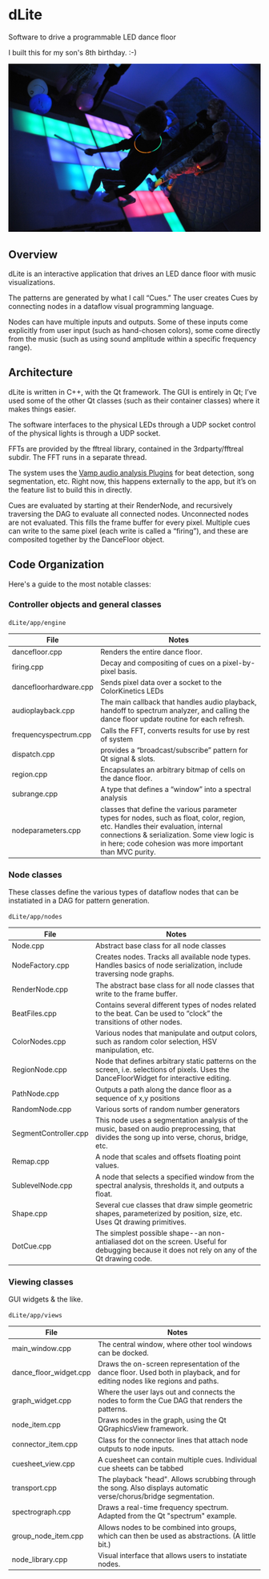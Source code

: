# dLite
Software to drive a programmable LED dance floor

I built this for my son's 8th birthday. :-)

![alt text](https://github.com/AlexSeiden/dLite/blob/master/app/images/Lewy_dLite.jpg "Lewy's Party!")


## Overview
dLite is an interactive application that drives an LED dance floor with music
visualizations. 

The patterns are generated by what I call “Cues.” The user creates Cues by
connecting nodes in a dataflow visual programming language.

Nodes can have multiple inputs and outputs. Some of these inputs come
explicitly from user input (such as hand-chosen colors), some come directly
from the music (such as using sound amplitude within a specific frequency
range). 


## Architecture

dLite is written in C++, with the Qt framework. The GUI is entirely in Qt; 
I’ve used some of the other Qt classes (such as their container classes) where
it makes things easier.

The software interfaces to the physical LEDs through a UDP socket 
control of the physical lights is through a UDP socket.

FFTs are provided by the fftreal library, contained in the 3rdparty/fftreal
subdir. The FFT runs in a separate thread.


The system uses the 
[Vamp audio analysis Plugins](https://code.soundsoftware.ac.uk/projects/qm-vamp-plugins/)
for beat detection, song segmentation, etc. 
Right now, this happens externally to the app, but it’s on
the feature list to build this in directly.

Cues are evaluated by starting at their RenderNode, and recursively traversing
the DAG to evaluate all connected nodes. Unconnected nodes are not evaluated.
This fills the frame buffer for every pixel. Multiple cues can write to the
same pixel (each write is called a “firing”), and these are composited together
by the DanceFloor object.

## Code Organization

Here's a guide to the most notable classes:

### Controller objects and general classes

`dLite/app/engine`

|File                     | Notes    
| ----------------------- | ---------
| dancefloor.cpp          | Renders the entire dance floor. 
| firing.cpp              | Decay and compositing of cues on a pixel-by-pixel basis.
| dancefloorhardware.cpp  | Sends pixel data over a socket to the ColorKinetics LEDs
| audioplayback.cpp       | The main callback that handles audio playback, handoff to spectrum analyzer, and calling the dance floor update routine for each refresh. 
| frequencyspectrum.cpp   | Calls the FFT, converts results for use by rest of system
| dispatch.cpp            | provides a “broadcast/subscribe” pattern for Qt signal & slots.
| region.cpp              | Encapsulates an arbitrary bitmap of cells on the dance floor.
| subrange.cpp            | A type that defines a “window” into a spectral analysis
| nodeparameters.cpp      | classes that define the various parameter types for nodes, such as float, color, region, etc. Handles their evaluation, internal connections & serialization.  Some view logic is in here; code cohesion was more important than MVC purity.

### Node classes

These classes define the various types of dataflow nodes that can be instatiated in a DAG for pattern generation.

`dLite/app/nodes`

| File                    | Notes    
| ----------------------- | ---------
| Node.cpp                | Abstract base class for all node classes
| NodeFactory.cpp         | Creates nodes. Tracks all available node types. Handles basics of node serialization, include traversing node graphs.
| RenderNode.cpp          | The abstract base class for all node classes that write to the frame buffer.
| BeatFiles.cpp           | Contains several different types of nodes related to the beat. Can be used to “clock” the transitions of other nodes.
| ColorNodes.cpp          | Various nodes that manipulate and output colors, such as random color selection, HSV manipulation, etc.
| RegionNode.cpp          | Node that defines arbitrary static patterns on the screen, i.e. selections of pixels.  Uses the DanceFloorWidget for interactive editing.
| PathNode.cpp            | Outputs a path along the dance floor as a sequence of x,y positions
| RandomNode.cpp          | Various sorts of random number generators
| SegmentController.cpp   | This node uses a segmentation analysis of the music, based on audio preprocessing, that divides the song up into verse, chorus, bridge, etc. 
| Remap.cpp               | A node that scales and offsets floating point values.
| SublevelNode.cpp        | A node that selects a specified window from the spectral analysis, thresholds it, and outputs a float.
| Shape.cpp               | Several cue classes that draw simple geometric shapes, parameterized by position, size, etc. Uses Qt drawing primitives.
| DotCue.cpp              | The simplest possible shape--an non-antialiased dot on the screen. Useful for debugging because it does not rely on any of the Qt drawing code.


### Viewing classes

GUI widgets & the like.

`dLite/app/views`

| File                    | Notes    
| ----------------------- | ---------
| main_window.cpp         | The central window, where other tool windows can be docked.
| dance_floor_widget.cpp  | Draws the on-screen representation of the dance floor. Used both in playback, and for editing nodes like regions and paths.
| graph_widget.cpp        | Where the user lays out and connects the nodes to form the Cue DAG that renders the patterns.
| node_item.cpp           | Draws nodes in the graph, using the Qt QGraphicsView framework.
| connector_item.cpp      | Class for the connector lines that attach node outputs to node inputs.
| cuesheet_view.cpp       | A cuesheet can contain multiple cues. Individual cue sheets can be tabbed 
| transport.cpp           | The playback "head". Allows scrubbing through the song. Also displays automatic verse/chorus/bridge segmentation.
| spectrograph.cpp        | Draws a real-time frequency spectrum. Adapted from the Qt "spectrum" example.
| group_node_item.cpp     | Allows nodes to be combined into groups, which can then be used as abstractions. (A little bit.)
| node_library.cpp        | Visual interface that allows users to instatiate nodes.

